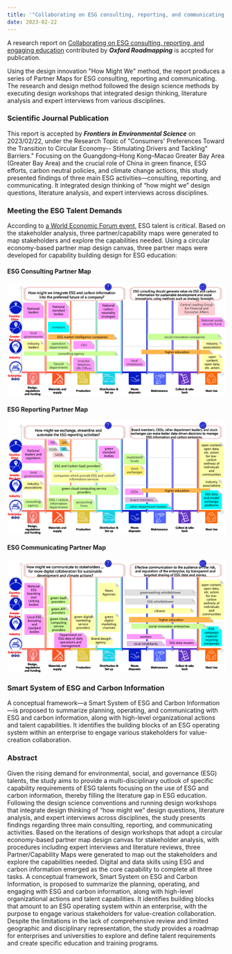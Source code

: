 ```yaml
---
title: '"Collaborating on ESG consulting, reporting, and communicating education" accepted for publications'
date: 2023-02-22
---
```


A research report on [Collaborating on ESG consulting, reporting, and engaging education](https://www.frontiersin.org/articles/10.3389/fenvs.2023.1119011/abstract) contributed by ***Oxford Roadmapping*** is accpted for publication.

Using the design innovation "How Might We" method, the report produces a series of Partner Maps for ESG consulting, reporting and communicating. The research and design method followed the design science methods by executing design workshops that integrated design thinking, literature analysis and expert interviews from various disciplines. 
<!--more-->

### Scientific Journal Publication

This report is accepted by ***Frontiers in Environmental Science*** on 2023/02/22, under the Research Topic of  "Consumers' Preferences Toward the Transition to Circular Economy-- Stimulating Drivers and Tackling" Barriers."
Focusing on the Guangdong–Hong Kong–Macao Greater Bay Area (Greater Bay Area) and the  crucial role of China in green finance, ESG efforts, carbon neutral policies, and climate change actions, this study presented findings of three  main ESG activities—consulting, reporting, and communicating.   It integrated design thinking of “how might we” design questions, literature analysis, and expert interviews across disciplines.   

### Meeting the ESG Talent Demands 

According to [a World Economic Forum event](https://www.weforum.org/agenda/2022/06/esg-talent-is-critical-for-advancing-sustainability-strategies/), ESG talent is critical.   Based on the stakeholder analysis,  three partner/capability maps were generated to map stakeholders and explore the capabilities needed.  Using a circular economy-based partner map design canvas, three partner maps were developed for capability building design for ESG education: 

#### ESG Consulting Partner Map
![ESG-Education-PartnerMap-consulting.png](./ESG-Education-PartnerMap-consulting.png)
#### ESG Reporting Partner Map
![ESG-Education-PartnerMap-reporting.png](./ESG-Education-PartnerMap-reporting.png)

#### ESG Communicating Partner Map
![ESG-Education-PartnerMap-communicating.png](./ESG-Education-PartnerMap-communicating.png)


### Smart System of ESG and Carbon Information
A conceptual framework—a Smart System of ESG and Carbon Information—is proposed to summarize planning, operating, and communicating with ESG and carbon information, along with high-level organizational actions and talent capabilities. It identifies the building blocks of an ESG operating system within an enterprise to engage various stakeholders for value-creation collaboration.

### Abstract

Given the rising demand for environmental, social, and governance (ESG) talents, the study aims to provide a multi-disciplinary outlook of specific capability requirements of ESG talents focusing on the use of ESG and carbon information, thereby filling the literature gap in ESG education. Following the design science conventions and running design workshops that integrate design thinking of “how might we” design questions, literature analysis, and expert interviews across disciplines, the study presents findings regarding three main consulting, reporting, and communicating activities. Based on the iterations of design workshops that adopt a circular economy-based partner map design canvas for stakeholder analysis, with procedures including expert interviews and literature reviews, three Partner/Capability Maps were generated to map out the stakeholders and explore the capabilities needed. Digital and data skills using ESG and carbon information emerged as the core capability to complete all three tasks. A conceptual framework, Smart System on ESG and Carbon Information, is proposed to summarize the planning, operating, and engaging with ESG and carbon information, along with high-level organizational actions and talent capabilities. It identifies building blocks that amount to an ESG operating system within an enterprise, with the purpose to engage various stakeholders for value-creation collaboration. Despite the limitations in the lack of comprehensive review and limited geographic and disciplinary representation, the study provides a roadmap for enterprises and universities to explore and define talent requirements and create specific education and training programs.


